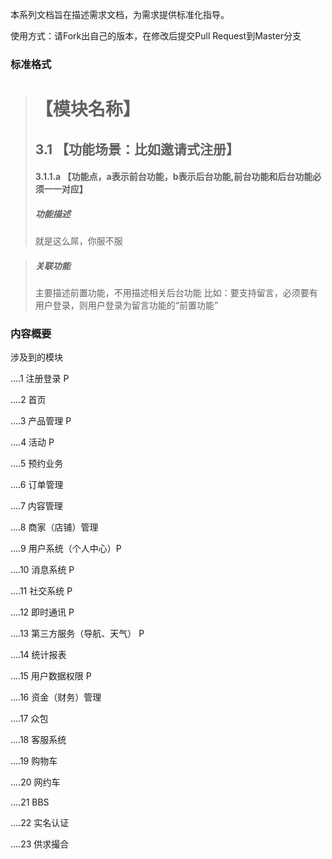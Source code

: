 本系列文档旨在描述需求文档，为需求提供标准化指导。


使用方式：请Fork出自己的版本，在修改后提交Pull Request到Master分支

### 标准格式

># 【模块名称】
>## 3.1 【功能场景：比如邀请式注册】
>#### 3.1.1.a 【功能点，a表示前台功能，b表示后台功能,前台功能和后台功能必须一一对应】
>##### 功能描述
>就是这么屌，你服不服

>##### *关联功能*
>主要描述前置功能，不用描述相关后台功能
>比如：要支持留言，必须要有用户登录，则用户登录为留言功能的“前置功能”


### 内容概要

涉及到的模块

....1 注册登录 P  

....2 首页

....3 产品管理 P

....4 活动 P

....5 预约业务

....6 订单管理

....7 内容管理 

....8 商家（店铺）管理

....9 用户系统（个人中心）P

....10 消息系统 P

....11 社交系统 P

....12 即时通讯 P

....13 第三方服务（导航、天气） P

....14 统计报表

....15 用户数据权限 P

....16 资金（财务）管理

....17 众包

....18 客服系统

....19 购物车

....20 网约车

....21 BBS

....22 实名认证

....23 供求撮合
